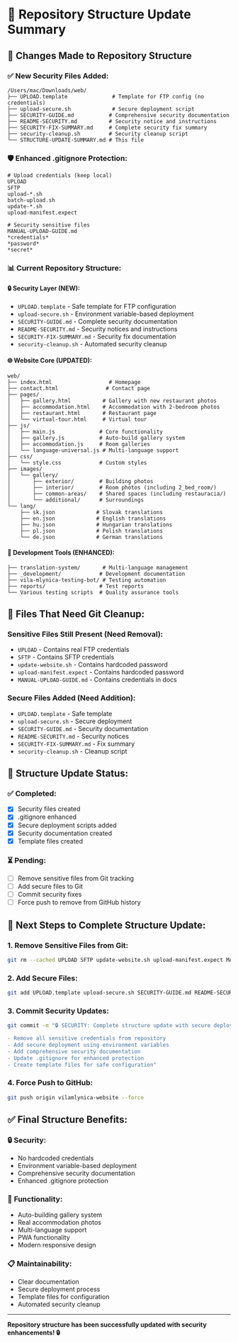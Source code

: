 # 📁 Repository Structure Update Summary

## 🔄 **Changes Made to Repository Structure**

### ✅ **New Security Files Added:**
```
/Users/mac/Downloads/web/
├── UPLOAD.template              # Template for FTP config (no credentials)
├── upload-secure.sh             # Secure deployment script
├── SECURITY-GUIDE.md           # Comprehensive security documentation
├── README-SECURITY.md          # Security notice and instructions
├── SECURITY-FIX-SUMMARY.md     # Complete security fix summary
├── security-cleanup.sh         # Security cleanup script
└── STRUCTURE-UPDATE-SUMMARY.md # This file
```

### 🛡️ **Enhanced .gitignore Protection:**
```
# Upload credentials (keep local)
UPLOAD
SFTP
upload-*.sh
batch-upload.sh
update-*.sh
upload-manifest.expect

# Security sensitive files
MANUAL-UPLOAD-GUIDE.md
*credentials*
*password*
*secret*
```

### 📊 **Current Repository Structure:**

#### **🔒 Security Layer (NEW):**
- `UPLOAD.template` - Safe template for FTP configuration
- `upload-secure.sh` - Environment variable-based deployment
- `SECURITY-GUIDE.md` - Complete security documentation
- `README-SECURITY.md` - Security notices and instructions
- `SECURITY-FIX-SUMMARY.md` - Security fix documentation
- `security-cleanup.sh` - Automated security cleanup

#### **🌐 Website Core (UPDATED):**
```
web/
├── index.html                  # Homepage
├── contact.html               # Contact page
├── pages/
│   ├── gallery.html          # Gallery with new restaurant photos
│   ├── accommodation.html    # Accommodation with 2-bedroom photos
│   ├── restaurant.html       # Restaurant page
│   └── virtual-tour.html     # Virtual tour
├── js/
│   ├── main.js              # Core functionality
│   ├── gallery.js           # Auto-build gallery system
│   ├── accommodation.js     # Room galleries
│   └── language-universal.js # Multi-language support
├── css/
│   └── style.css            # Custom styles
├── images/
│   └── gallery/
│       ├── exterior/        # Building photos
│       ├── interior/        # Room photos (including 2_bed_room/)
│       ├── common-areas/    # Shared spaces (including restauracia/)
│       └── additional/      # Surroundings
└── lang/
    ├── sk.json             # Slovak translations
    ├── en.json             # English translations
    ├── hu.json             # Hungarian translations
    ├── pl.json             # Polish translations
    └── de.json             # German translations
```

#### **🔧 Development Tools (ENHANCED):**
```
├── translation-system/       # Multi-language management
├── _development/            # Development documentation
├── vila-mlynica-testing-bot/ # Testing automation
├── reports/                 # Test reports
└── Various testing scripts  # Quality assurance tools
```

## 🚨 **Files That Need Git Cleanup:**

### **Sensitive Files Still Present (Need Removal):**
- `UPLOAD` - Contains real FTP credentials
- `SFTP` - Contains SFTP credentials
- `update-website.sh` - Contains hardcoded password
- `upload-manifest.expect` - Contains hardcoded password
- `MANUAL-UPLOAD-GUIDE.md` - Contains credentials in docs

### **Secure Files Added (Need Addition):**
- `UPLOAD.template` - Safe template
- `upload-secure.sh` - Secure deployment
- `SECURITY-GUIDE.md` - Security documentation
- `README-SECURITY.md` - Security notices
- `SECURITY-FIX-SUMMARY.md` - Fix summary
- `security-cleanup.sh` - Cleanup script

## 🔄 **Structure Update Status:**

### ✅ **Completed:**
- [x] Security files created
- [x] .gitignore enhanced
- [x] Secure deployment scripts added
- [x] Security documentation created
- [x] Template files created

### ⏳ **Pending:**
- [ ] Remove sensitive files from Git tracking
- [ ] Add secure files to Git
- [ ] Commit security fixes
- [ ] Force push to remove from GitHub history

## 🚀 **Next Steps to Complete Structure Update:**

### 1. **Remove Sensitive Files from Git:**
```bash
git rm --cached UPLOAD SFTP update-website.sh upload-manifest.expect MANUAL-UPLOAD-GUIDE.md
```

### 2. **Add Secure Files:**
```bash
git add UPLOAD.template upload-secure.sh SECURITY-GUIDE.md README-SECURITY.md SECURITY-FIX-SUMMARY.md security-cleanup.sh STRUCTURE-UPDATE-SUMMARY.md .gitignore
```

### 3. **Commit Security Updates:**
```bash
git commit -m "🔒 SECURITY: Complete structure update with secure deployment

- Remove all sensitive credentials from repository
- Add secure deployment using environment variables
- Add comprehensive security documentation
- Update .gitignore for enhanced protection
- Create template files for safe configuration"
```

### 4. **Force Push to GitHub:**
```bash
git push origin vilamlynica-website --force
```

## ✅ **Final Structure Benefits:**

### 🔒 **Security:**
- No hardcoded credentials
- Environment variable-based deployment
- Comprehensive security documentation
- Enhanced .gitignore protection

### 🚀 **Functionality:**
- Auto-building gallery system
- Real accommodation photos
- Multi-language support
- PWA functionality
- Modern responsive design

### 📋 **Maintainability:**
- Clear documentation
- Secure deployment process
- Template files for configuration
- Automated security cleanup

---

**Repository structure has been successfully updated with security enhancements! 🔒**
